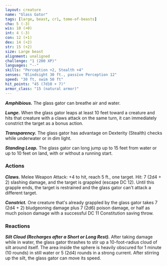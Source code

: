 ```yaml
---
layout: creature
name: "Glass Gator"
tags: [large, beast, cr1, tome-of-beasts]
cha: 5 (-3)
wis: 10 (+0)
int: 4 (-3)
con: 12 (+1)
dex: 14 (+2)
str: 15 (+2)
size: Large beast
alignment: unaligned
challenge: "1 (200 XP)"
languages: "--"
skills: "Perception +2, Stealth +4"
senses: "Blindsight 30 ft., passive Perception 12"
speed: "30 ft, swim 50 ft"
hit_points: "45 (7d10 + 7)"
armor_class: "15 (natural armor)"
---
```


***Amphibious.*** The glass gator can breathe air and water.

***Lunge.*** When the glass gator leaps at least 10 feet toward a creature and hits that creature with a claws attack on the same turn, it can immediately constrict the target as a bonus action.

***Transparency.*** The glass gator has advantage on Dexterity (Stealth) checks while underwater or in dim light.

***Standing Leap.*** The glass gator can long jump up to 15 feet from water or up to 10 feet on land, with or without a running start.

### Actions

***Claws.*** Melee Weapon Attack: +4 to hit, reach 5 ft., one target. Hit: 7 (2d4 + 2) slashing damage, and the target is grappled (escape DC 12). Until this grapple ends, the target is restrained and the glass gator can't attack a different target.

***Constrict.*** One creature that's already grappled by the glass gator takes 7 (2d4 + 2) bludgeoning damage plus 7 (2d6) poison damage, or half as much poison damage with a successful DC 11 Constitution saving throw.

### Reactions

***Silt Cloud (Recharges after a Short or Long Rest).*** After taking damage while in water, the glass gator thrashes to stir up a 10-foot-radius cloud of silt around itself. The area inside the sphere is heavily obscured for 1 minute (10 rounds) in still water or 5 (2d4) rounds in a strong current. After stirring up the silt, the glass gator can move its speed.

